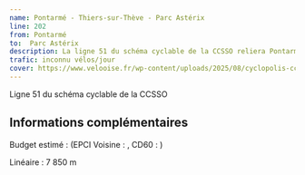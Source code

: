 ```yaml
---
name: Pontarmé - Thiers-sur-Thève - Parc Astérix
line: 202
from: Pontarmé 
to:  Parc Astérix 
description: La ligne 51 du schéma cyclable de la CCSSO reliera Pontarmé au Parc Astérix via Thiers-sur-Thève.
trafic: inconnu vélos/jour
cover: https://www.velooise.fr/wp-content/uploads/2025/08/cyclopolis-ccsso-51.png
---
```

Ligne 51 du schéma cyclable de la CCSSO

## Informations complémentaires

Budget estimé : (EPCI Voisine : , CD60 : )

Linéaire : 7 850 m
